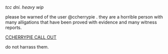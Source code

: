 
*tcc dni. heavy wip*

please be warned of the user @ccherrypie . they are a horrible person with many alligations that have been proved with evidence and many witness reports. 

[CCHERRYPIE CALL OUT](https://docs.google.com/document/d/1PZBPPCn5mdzmKCY0bvNtKniAR_rKWLjFJCnQf0ii8yg/edit?usp=sharing)

do not harrass them. 
